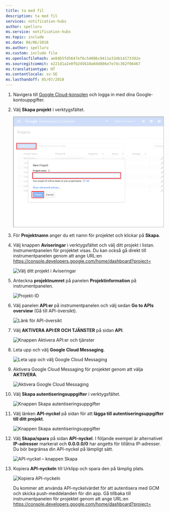 ```yaml
---
title: ta med fil
description: ta med fil
services: notification-hubs
author: spelluru
ms.service: notification-hubs
ms.topic: include
ms.date: 04/06/2018
ms.author: spelluru
ms.custom: include file
ms.openlocfilehash: ae84b5fd5647ef6c54006c0411e334b14173392e
ms.sourcegitcommit: e221d1a2e0fb245610a6dd886e7e74c362f06467
ms.translationtype: HT
ms.contentlocale: sv-SE
ms.lasthandoff: 05/07/2018
---
```

1. Navigera till [Google Cloud-konsolen](https://console.developers.google.com/cloud-resource-manager) och logga in med dina Google-kontouppgifter. 
2. Välj **Skapa projekt** i verktygsfältet. 
   
    ![Skapa nytt projekt](./media/mobile-services-enable-google-cloud-messaging/mobile-services-google-new-project.png)   
3. För **Projektnamn** anger du ett namn för projektet och klickar på **Skapa**.
4. Välj knappen **Aviseringar** i verktygsfältet och välj ditt projekt i listan. Instrumentpanelen för projektet visas. Du kan också gå direkt till instrumentpanelen genom att ange URL:en https://console.developers.google.com/home/dashboard?project=<YOUR PROJECT NAME>

    ![Välj ditt projekt i Aviseringar](./media/mobile-services-enable-google-cloud-messaging/alert-new-project.png)
5. Anteckna **projektnumret** på panelen **Projektinformation** på instrumentpanelen. 

    ![Projekt-ID](./media/mobile-services-enable-google-cloud-messaging/project-number.png)
6. Välj panelen **API:er** på instrumentpanelen och välj sedan **Go to APIs overview** (Gå till API-översikt). 

    ![Länk för API-översikt](./media/mobile-services-enable-google-cloud-messaging/go-to-api-overview.png)
7. Välj **AKTIVERA API:ER OCH TJÄNSTER** på sidan **API**. 

    ![Knappen Aktivera API:er och tjänster](./media/mobile-services-enable-google-cloud-messaging/enable-api-services-button.png)
8. Leta upp och välj **Google Cloud Messaging**. 

    ![Leta upp och välj Google Cloud Messaging](./media/mobile-services-enable-google-cloud-messaging/search-select-gcm.png)
9. Aktivera Google Cloud Messaging för projektet genom att välja **AKTIVERA**.

    ![Aktivera Google Cloud Messaging](./media/mobile-services-enable-google-cloud-messaging/enable-gcm-button.png)
10. Välj **Skapa autentiseringsuppgifter** i verktygsfältet. 

    ![Knappen Skapa autentiseringsuppgifter](./media/mobile-services-enable-google-cloud-messaging/create-credentials-button.png)
11. Välj länken **API-nyckel** på sidan för att **lägga till autentiseringsuppgifter till ditt projekt**. 

    ![Knappen Skapa autentiseringsuppgifter](./media/mobile-services-enable-google-cloud-messaging/api-key-button.png)    
12. Välj **Skapa/spara** på sidan **API-nyckel**. I följande exempel är alternativet **IP-adresser** markerat och **0.0.0.0/0** har angetts för tillåtna IP-adresser. Du bör begränsa din API-nyckel på lämpligt sätt. 

    ![API-nyckel – knappen Skapa](./media/mobile-services-enable-google-cloud-messaging/api-key-create-button.png)
13. Kopiera **API-nyckeln** till Urklipp och spara den på lämplig plats. 

    ![Kopiera API-nyckeln](./media/mobile-services-enable-google-cloud-messaging/copy-api-key.png)
   
    Du kommer att använda API-nyckelvärdet för att autentisera med GCM och skicka push-meddelanden för din app. Gå tillbaka till instrumentpanelen för projektet genom att ange URL:en https://console.developers.google.com/home/dashboard?project=<YOUR PROJECT NAME>

